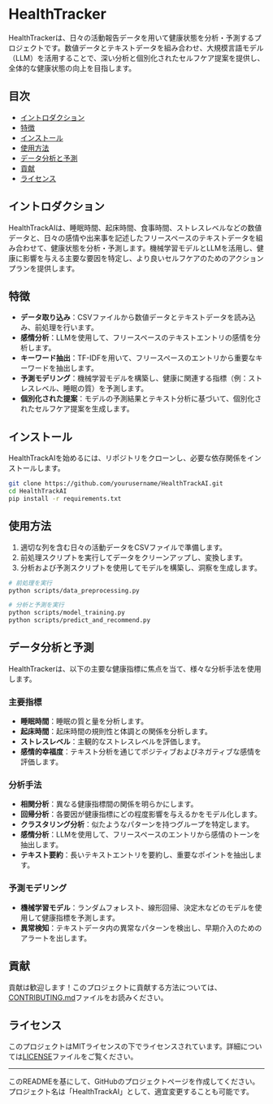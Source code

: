 # HealthTracker

HealthTrackerは、日々の活動報告データを用いて健康状態を分析・予測するプロジェクトです。数値データとテキストデータを組み合わせ、大規模言語モデル（LLM）を活用することで、深い分析と個別化されたセルフケア提案を提供し、全体的な健康状態の向上を目指します。

## 目次
- [イントロダクション](#イントロダクション)
- [特徴](#特徴)
- [インストール](#インストール)
- [使用方法](#使用方法)
- [データ分析と予測](#データ分析と予測)
- [貢献](#貢献)
- [ライセンス](#ライセンス)

## イントロダクション
HealthTrackAIは、睡眠時間、起床時間、食事時間、ストレスレベルなどの数値データと、日々の感情や出来事を記述したフリースペースのテキストデータを組み合わせて、健康状態を分析・予測します。機械学習モデルとLLMを活用し、健康に影響を与える主要な要因を特定し、より良いセルフケアのためのアクションプランを提供します。

## 特徴
- **データ取り込み**：CSVファイルから数値データとテキストデータを読み込み、前処理を行います。
- **感情分析**：LLMを使用して、フリースペースのテキストエントリの感情を分析します。
- **キーワード抽出**：TF-IDFを用いて、フリースペースのエントリから重要なキーワードを抽出します。
- **予測モデリング**：機械学習モデルを構築し、健康に関連する指標（例：ストレスレベル、睡眠の質）を予測します。
- **個別化された提案**：モデルの予測結果とテキスト分析に基づいて、個別化されたセルフケア提案を生成します。

## インストール
HealthTrackAIを始めるには、リポジトリをクローンし、必要な依存関係をインストールします。

```bash
git clone https://github.com/yourusername/HealthTrackAI.git
cd HealthTrackAI
pip install -r requirements.txt
```

## 使用方法
1. 適切な列を含む日々の活動データをCSVファイルで準備します。
2. 前処理スクリプトを実行してデータをクリーンアップし、変換します。
3. 分析および予測スクリプトを使用してモデルを構築し、洞察を生成します。

```bash
# 前処理を実行
python scripts/data_preprocessing.py

# 分析と予測を実行
python scripts/model_training.py
python scripts/predict_and_recommend.py
```

## データ分析と予測
HealthTrackerは、以下の主要な健康指標に焦点を当て、様々な分析手法を使用します。

### 主要指標
- **睡眠時間**：睡眠の質と量を分析します。
- **起床時間**：起床時間の規則性と体調との関係を分析します。
- **ストレスレベル**：主観的なストレスレベルを評価します。
- **感情的幸福度**：テキスト分析を通じてポジティブおよびネガティブな感情を評価します。

### 分析手法
- **相関分析**：異なる健康指標間の関係を明らかにします。
- **回帰分析**：各要因が健康指標にどの程度影響を与えるかをモデル化します。
- **クラスタリング分析**：似たようなパターンを持つグループを特定します。
- **感情分析**：LLMを使用して、フリースペースのエントリから感情のトーンを抽出します。
- **テキスト要約**：長いテキストエントリを要約し、重要なポイントを抽出します。

### 予測モデリング
- **機械学習モデル**：ランダムフォレスト、線形回帰、決定木などのモデルを使用して健康指標を予測します。
- **異常検知**：テキストデータ内の異常なパターンを検出し、早期介入のためのアラートを出します。

## 貢献
貢献は歓迎します！このプロジェクトに貢献する方法については、[CONTRIBUTING.md](CONTRIBUTING.md)ファイルをお読みください。

## ライセンス
このプロジェクトはMITライセンスの下でライセンスされています。詳細については[LICENSE](LICENSE)ファイルをご覧ください。

---

このREADMEを基にして、GitHubのプロジェクトページを作成してください。プロジェクト名は「HealthTrackAI」として、適宜変更することも可能です。
